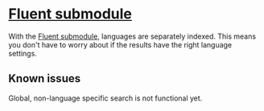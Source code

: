 # [Fluent submodule](https://github.com/Firesphere/silverstripe-fluent-solr)

With the [Fluent submodule](https://github.com/Firesphere/silverstripe-fluent-solr), languages are separately indexed.
This means you don't have to worry about if the results have the right language settings.

## Known issues

Global, non-language specific search is not functional yet.
